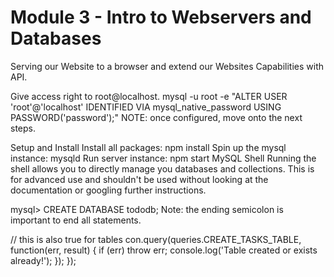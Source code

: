 # Module 3 - Intro to Webservers and Databases

Serving our Website to a browser and extend our Websites Capabilities with API.


Give access right to root@localhost.
mysql -u root -e "ALTER USER 'root'@'localhost' IDENTIFIED VIA mysql_native_password USING PASSWORD('password');"
NOTE: once configured, move onto the next steps.

Setup and Install
Install all packages:
npm install
Spin up the mysql instance:
mysqld
Run server instance:
npm start
MySQL Shell
Running the shell allows you to directly manage you databases and collections. This is for advanced use and shouldn't be used without looking at the documentation or googling further instructions.

mysql> CREATE DATABASE tododb;
Note: the ending semicolon is important to end all statements.



  // this is also true for tables
  con.query(queries.CREATE_TASKS_TABLE, function(err, result) {
    if (err) throw err;
    console.log('Table created or exists already!');
  });
});
